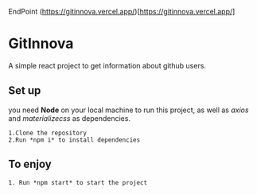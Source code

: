 EndPoint (https://gitinnova.vercel.app/)[https://gitinnova.vercel.app/]

# GitInnova

A simple react project to get information about github users.

## Set up

you need **Node** on your local machine to run this project, as well as _axios_ and _materializecss_ as dependencies.

    1.Clone the repository
    2.Run *npm i* to install dependencies

## To enjoy

    1. Run *npm start* to start the project
